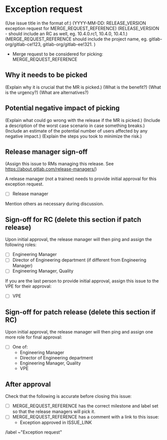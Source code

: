 <!--
# Read me first

This issue should be used to request that your MR be merged into an imminent RC or patch release as an exception.

Please read the ["Asking for an exception" docs](https://gitlab.com/gitlab-org/gitlab-ce/blob/master/PROCESS.md#asking-for-an-exception).

Any item inside of () should be removed before the issue is closed.
-->

# Exception request

(Use issue title in the format of:)
(YYYY-MM-DD: RELEASE_VERSION exception request for MERGE_REQUEST_REFERENCE)
(RELEASE_VERSION - should include an RC as well, eg. 10.4.0.rc1, 10.4.0, 10.4.1.)
(MERGE_REQUEST_REFERENCE should include the project name, eg. gitlab-org/gitlab-ce!123, gitlab-org/gitlab-ee!321.
)

- Merge request to be considered for picking: MERGE_REQUEST_REFERENCE

## Why it needs to be picked

(Explain why it is crucial that the MR is picked.)
(What is the benefit?)
(What is the urgency?)
(What are alternatives?)

## Potential negative impact of picking

(Explain what could go wrong with the release if the MR is picked.)
(Include a description of the worst case scenario in case something breaks.)
(Include an estimate of the potential number of users affected by any negative impact.)
(Explain the steps you took to minimize the risk.)

## Release manager sign-off

(Assign this issue to RMs managing this release. See https://about.gitlab.com/release-managers/)

A release manager (not a trainee) needs to provide initial approval for this exception
request.

- [ ] Release manager

Mention others as necessary during discussion.

## Sign-off for RC (delete this section if patch release)

Upon initial approval, the release manager will then ping and assign the
following roles:

- [ ] Engineering Manager 
- [ ] Director of Engineering department (if different from Engineering Manager)
- [ ] Engineering Manager, Quality

If you are the last person to provide initial approval, assign this issue to the
VPE for their approval:

- [ ] VPE

## Sign-off for patch release (delete this section if RC)

Upon initial approval, the release manager will then ping and assign one more
role for final approval:

- [ ] One of:
    - Engineering Manager
    - Director of Engineering department
    - Engineering Manager, Quality
    - VPE

## After approval

Check that the following is accurate before closing this issue:

- [ ] MERGE_REQUEST_REFERENCE has the correct milestone and
label set so that the release managers will pick it.
- [ ] MERGE_REQUEST_REFERENCE has a comment with a link to this issue:
    - Exception approved in ISSUE_LINK

/label ~"Exception request"
